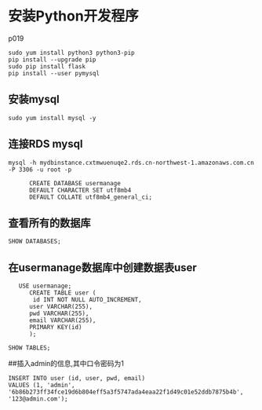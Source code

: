 # 安装Python开发程序
p019
```
sudo yum install python3 python3-pip
pip install --upgrade pip
sudo pip install flask
pip install --user pymysql

```
## 安装mysql
```
sudo yum install mysql -y
```
## 连接RDS mysql
```
mysql -h mydbinstance.cxtmwuenuqe2.rds.cn-northwest-1.amazonaws.com.cn -P 3306 -u root -p
```
```
      CREATE DATABASE usermanage
      DEFAULT CHARACTER SET utf8mb4
      DEFAULT COLLATE utf8mb4_general_ci;
```
## 查看所有的数据库
```
SHOW DATABASES;
```

## 在usermanage数据库中创建数据表user
```
   USE usermanage;
      CREATE TABLE user (
       id INT NOT NULL AUTO_INCREMENT,
      user VARCHAR(255),
      pwd VARCHAR(255),
      email VARCHAR(255),
      PRIMARY KEY(id)
      );

SHOW TABLES;    

```
##插入admin的信息,其中口令密码为1
```
INSERT INTO user (id, user, pwd, email)
VALUES (1, 'admin', '6b86b273ff34fce19d6b804eff5a3f5747ada4eaa22f1d49c01e52ddb7875b4b', '123@admin.com');

```
